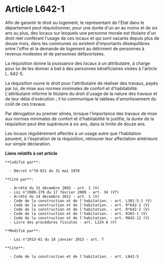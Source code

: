 # Article L642-1

Afin de garantir le droit au logement, le représentant de l'Etat dans le département peut réquisitionner, pour une durée d'un
an au moins et de six ans au plus, des locaux sur lesquels une personne morale est titulaire d'un droit réel conférant
l'usage de ces locaux et qui sont vacants depuis plus de douze mois, dans les communes où existent d'importants déséquilibres
entre l'offre et la demande de logement au détriment de personnes à revenus modestes et de personnes défavorisées. 

La réquisition donne la jouissance des locaux à un attributaire, à charge pour lui de les donner à bail à des personnes
bénéficiaires visées à l'article L. 642-5.

La réquisition ouvre le droit pour l'attributaire de réaliser des travaux, payés par lui, de mise aux normes minimales de
confort et d'habitabilité. L'attributaire informe le titulaire du droit d'usage de la nature des travaux et de leur délai
d'exécution ; il lui communique le tableau d'amortissement du coût de ces travaux. 

Par dérogation au premier alinéa, lorsque l'importance des travaux de mise aux normes minimales de confort et d'habitabilité
le justifie, la durée de la réquisition peut être supérieure à six ans, dans la limite de douze ans. 

Les locaux régulièrement affectés à un usage autre que l'habitation peuvent, à l'expiration de la réquisition, retrouver leur
affectation antérieure sur simple déclaration.

**Liens relatifs à cet article**

	**Codifié par**:

	  - Décret n°78-621 du 31 mai 1978

	**Cité par**:

	  - Arrêté du 31 décembre 2003 - art. 1 (V)
	  - Loi n°2009-179 du 17 février 2009 - art. 34 (VT)
	  - Arrêté du 14 décembre 2012 - art. 1 (V)
	  - Code de la construction et de l'habitation. - art. L301-5-1 (V)
	  - Code de la construction et de l'habitation. - art. R*642-1 (V)
	  - Code de la construction et de l'habitation. - art. R*642-2 (V)
	  - Code de la construction et de l'habitation. - art. R365-1 (V)
	  - Code de la construction et de l'habitation. - art. R642-12 (V)
	  - Livre des procédures fiscales - art. L124 A (V)

	**Modifié par**:

	  - Loi n°2013-61 du 18 janvier 2013 - art. 7

	**Cite**:

	  - Code de la construction et de l'habitation. - art. L642-5

